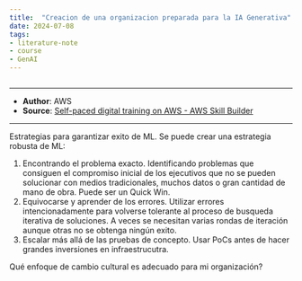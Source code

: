 ```yaml
---
title:  "Creacion de una organizacion preparada para la IA Generativa"
date: 2024-07-08
tags: 
- literature-note 
- course
- GenAI
---
```


```

```

***
- **Author**: AWS
- **Source**: [Self-paced digital training on AWS - AWS Skill Builder](https://explore.skillbuilder.aws/learn/course/18417/play/99549/creacion-de-una-organizacion-preparada-para-la-ia-generativa-espanol-de-espana-building-a-generative-ai-ready-organization-spanish-from-spain)
***

Estrategias para garantizar exito de ML. Se puede crear una estrategia robusta de ML:
1. Encontrando el problema exacto. Identificando problemas que consiguen el compromiso inicial de los ejecutivos que no se pueden solucionar con medios tradicionales, muchos datos o gran cantidad de mano de obra. Puede ser un Quick Win.
2. Equivocarse y aprender de los errores. Utilizar errores intencionadamente para volverse tolerante al proceso de busqueda iterativa de soluciones. A veces se necesitan varias rondas de iteración aunque otras no se obtenga ningún exito.
3. Escalar más allá de las pruebas de concepto. Usar PoCs antes de hacer grandes inversiones en infraestrucutra.
 
Qué enfoque de cambio cultural es adecuado para mi organización?

